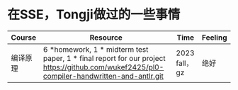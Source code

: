 # 在SSE，Tongji做过的一些事情

| Course   | Resource                                                     | Time          | Feeling |
| -------- | ------------------------------------------------------------ | ------------- | ------- |
| 编译原理 | 6 *homework, 1 * midterm test paper,  1 *  final report for our project https://github.com/wukef2425/pl0-compiler-handwritten-and-antlr.git | 2023 fall，gz | 绝好    |

